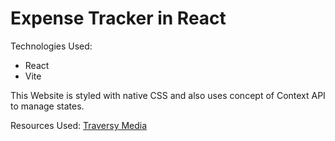 # Expense Tracker in React

Technologies Used:
* React
* Vite
 
This Website is styled with native CSS and also uses concept of Context API to manage states.

Resources Used: [Traversy Media](https://youtu.be/XuFDcZABiDQ)
